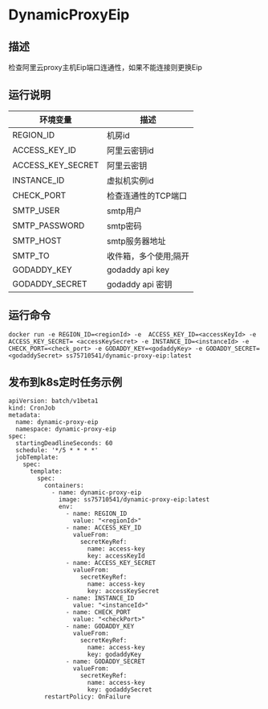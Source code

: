 # DynamicProxyEip


## 描述

检查阿里云proxy主机Eip端口连通性，如果不能连接则更换Eip

## 运行说明

环境变量|描述
-----|-----
REGION_ID | 机房id
ACCESS_KEY_ID| 阿里云密钥id
ACCESS_KEY_SECRET|阿里云密钥
INSTANCE_ID|虚拟机实例id
CHECK_PORT|检查连通性的TCP端口
SMTP_USER|smtp用户
SMTP_PASSWORD|smtp密码
SMTP_HOST|smtp服务器地址
SMTP_TO|收件箱，多个使用;隔开
GODADDY_KEY| godaddy api key
GODADDY_SECRET| godaddy api 密钥

## 运行命令

```
docker run -e REGION_ID=<regionId> -e  ACCESS_KEY_ID=<accessKeyId> -e ACCESS_KEY_SECRET= <accessKeySecret> -e INSTANCE_ID=<instanceId> -e CHECK_PORT=<check_port> -e GODADDY_KEY=<godaddyKey> -e GODADDY_SECRET=<godaddySecret> ss75710541/dynamic-proxy-eip:latest
```

## 发布到k8s定时任务示例

```
apiVersion: batch/v1beta1
kind: CronJob
metadata:
  name: dynamic-proxy-eip
  namespace: dynamic-proxy-eip
spec:
  startingDeadlineSeconds: 60
  schedule: '*/5 * * * *'
  jobTemplate:
    spec:
      template:
        spec:
          containers:
            - name: dynamic-proxy-eip
              image: ss75710541/dynamic-proxy-eip:latest
              env:
                - name: REGION_ID
                  value: "<regionId>"
                - name: ACCESS_KEY_ID
                  valueFrom:
                    secretKeyRef:
                      name: access-key
                      key: accessKeyId
                - name: ACCESS_KEY_SECRET
                  valueFrom:
                    secretKeyRef:
                      name: access-key
                      key: accessKeySecret
                - name: INSTANCE_ID
                  value: "<instanceId>"
                - name: CHECK_PORT
                  value: "<checkPort>"
                - name: GODADDY_KEY
                  valueFrom:
                    secretKeyRef:
                      name: access-key
                      key: godaddyKey
                - name: GODADDY_SECRET
                  valueFrom:
                    secretKeyRef:
                      name: access-key
                      key: godaddySecret
          restartPolicy: OnFailure

```
